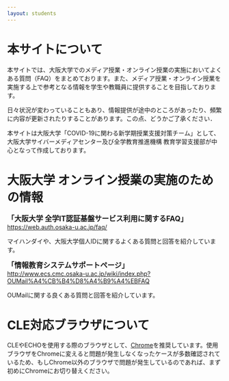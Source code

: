 ```yaml
---
layout: students
---
```


# 本サイトについて

本サイトでは、大阪大学でのメディア授業・オンライン授業の実施においてよくある質問（FAQ）をまとめております。また、メディア授業・オンライン授業を実施する上で参考となる情報を学生や教職員に提供することを目指しております。

日々状況が変わっていることもあり、情報提供が途中のところがあったり、頻繁に内容が更新されたりすることがあります。この点、どうかご了承ください．

本サイトは大阪大学「COVID-19に関わる新学期授業支援対策チーム」として、大阪大学サイバーメディアセンター及び全学教育推進機構 教育学習支援部が中心となって作成しております。

# 大阪大学 オンライン授業の実施のための情報


<span style="font-size : 120%">**「大阪大学 全学IT認証基盤サービス利用に関するFAQ」**</span>  
<https://web.auth.osaka-u.ac.jp/faq/>

マイハンダイや、大阪大学個人IDに関するよくある質問と回答を紹介しています。

<span style="font-size : 120%">**「情報教育システムサポートページ」**</span>  
<http://www.ecs.cmc.osaka-u.ac.jp/wiki/index.php?OUMail%A4%CB%B4%D8%A4%B9%A4%EBFAQ>

OUMailに関する良くある質問と回答を紹介しています。

# CLE対応ブラウザについて
CLEやECHOを使用する際のブラウザとして、[Chrome](https://www.google.com/intl/ja_jp/chrome/)を推奨しています。使用ブラウザをChromeに変えると問題が発生しなくなったケースが多数確認されているため、もしChrome以外のブラウザで問題が発生しているのであれば、まず初めにChromeにお切り替えください。
